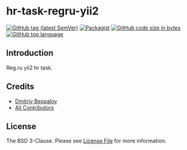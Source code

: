 # hr-task-regru-yii2

[![GitHub tag (latest SemVer)][ico-github-tag-version]][link-github-tag-version]
[![Packagist][ico-license]][link-license]
[![GitHub code size in bytes][ico-github-size]][link-github]
[![GitHub top language][ico-github-top-language]][link-github]

## Introduction

Reg.ru yii2 hr task.

## Credits

- [Dmitriy Bespalov][link-author]
- [All Contributors][link-contributors]

## License

The BSD 3-Clause. Please see [License File][link-license] for more information.


[link-author]: https://github.com/superrosko
[link-contributors]: https://github.com/superrosko/hr-task-regru-yii2/contributors
[link-github]: https://github.com/superrosko/hr-task-regru-yii2
[link-github-tag-version]: https://github.com/superrosko/hr-task-regru-yii2
[link-license]: LICENSE.md

[ico-github-size]: https://img.shields.io/github/languages/code-size/superrosko/hr-task-regru-yii2.svg?style=flat
[ico-github-top-language]: https://img.shields.io/github/languages/top/superrosko/hr-task-regru-yii2.svg?style=flat
[ico-github-tag-version]: https://img.shields.io/github/v/tag/superrosko/hr-task-regru-yii2.svg?style=flat
[ico-license]: https://img.shields.io/github/license/superrosko/hr-task-regru-yii2.svg?style=flat
